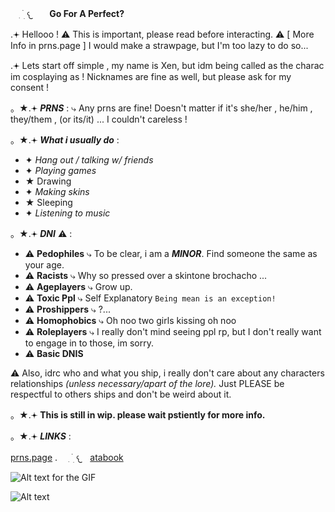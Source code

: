 ⠀ ִ  ࣪   ׅ  𐔌ㅤ **Go For A Perfect?**

.𖥔 Hellooo ! ⚠︎ This is important, please read before interacting. ⚠︎ [ More Info in prns.page ]
I would make a strawpage, but I'm too lazy to do so...

.𖥔 Lets start off simple , my name is Xen, but idm being called as the charac im cosplaying as ! Nicknames are fine as well, but please ask for my consent !

。★.𖥔 *__PRNS__* :
⤷
Any prns are fine! Doesn't matter if it's she/her , he/him , they/them , (or its/it) ... I couldn't careless !

。★.𖥔 *__What i usually do__* :
- ✦ *Hang out / talking w/ friends*
- ✦ *Playing games*
- ★ Drawing
- ✦ *Making skins*
- ★ Sleeping
- ✦ *Listening to music*

。★.𖥔 ***DNI*** ⚠︎ :
- ⚠︎ **Pedophiles** ⤷ To be clear, i am a ***MINOR***. Find someone the same as your age.
- ⚠︎ **Racists** ⤷ Why so pressed over a skintone brochacho ...
- ⚠︎ **Ageplayers** ⤷ Grow up.
- ⚠︎ **Toxic Ppl** ⤷ Self Explanatory `Being mean is an exception!`
- ⚠︎ **Proshippers** ⤷ ?...
- ⚠︎ **Homophobics** ⤷ Oh noo two girls kissing oh noo
- ⚠︎ **Roleplayers** ⤷ I really don't mind seeing ppl rp, but I don't really want to engage in to those, im sorry.
- ⚠︎ **Basic DNIS**

⚠︎ Also, idrc who and what you ship, i really don't care about any characters relationships *(unless necessary/apart of the lore).* Just PLEASE be respectful to others ships and don't be weird about it.

。★.𖥔 **This is still in wip. please wait pstiently for more info.**


。★.𖥔 *__LINKS__* :

[prns.page](https://en.pronouns.page/@Xe.mn0) . ⠀ ִ  ࣪   ׅ  𐔌ㅤ[atabook](d0zing.atabook.org)

![Alt text for the GIF](https://ik.imagekit.io/22tifjcqh/tumblr_f668d3227c37090f2e685835c3981b6b_4c03dccc_75.gif)


![Alt text](https://ik.imagekit.io/22tifjcqh/Untitled250_20251006121902.png)



